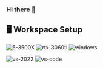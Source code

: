 ### Hi there 👋

<!--
**CrimsonR4ven/CrimsonR4ven** is a ✨ _special_ ✨ repository because its `README.md` (this file) appears on your GitHub profile.

Here are some ideas to get you started:

- 🔭 I’m currently working on ...
- 🌱 I’m currently learning ...
- 👯 I’m looking to collaborate on ...
- 🤔 I’m looking for help with ...
- 💬 Ask me about ...
- 📫 How to reach me: ...
- 😄 Pronouns: ...
- ⚡ Fun fact: ...
-->

## 🖥️ Workspace Setup
![5-3500X](https://img.shields.io/badge/AMD-Ryzen_5_3500X-red?style=for-the-badge&logo=amd&logoColor=white)
![rtx-3060ti](https://img.shields.io/badge/NVIDIA-RTX-3060ti-76B900?style=for-the-badge&logo=nvidia&logoColor=white)
![windows](https://img.shields.io/badge/Windows_10-0078D6?style=for-the-badge&logo=windows&logoColor=white)

![vs-2022](https://img.shields.io/badge/Visual_Studio-2022-007ACC?style=for-the-badge&logo=Visual-Studio&logoColor=white)
![vs-code](https://img.shields.io/badge/Visual_Studio-Code-007ACC?style=for-the-badge&logo=Visual-Studio-Code&logoColor=white)
